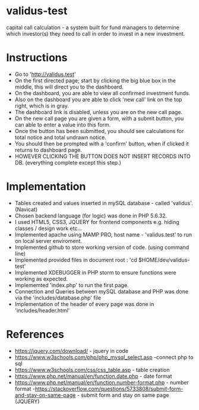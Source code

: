# validus-test
capital call calculation - a system built for fund managers to determine which investor(s) they need to call in 
order to invest in a new investment.

# Instructions
- Go to 'http://validus.test'
- On the first directed page; start by clicking the big blue box in the middle, this will direct you to the dashboard.
- On the dashboard, you are able to view all confirmed investment funds.
- Also on the dashboard you are able to click 'new call' link on the top right, which is in gray.
- The dashboard link is disabled, unless you are on the new call page. 
- On the new call page you are given a form, with a submit button, you can able to enter a value into this form.
- Once the button has been submitted, you should see calculations for total notice and total undrawn notice.
- You should then be prompted with a 'confirm' button, when if clicked it returns to dashboard page.
- HOWEVER CLICKING THE BUTTON DOES NOT INSERT RECORDS INTO DB. (everything complete except this step.)

# Implementation
- Tables created and values inserted in mySQL database - called 'validus'. (Navicat)
- Chosen backend language (for logic) was done in PHP 5.6.32. 
- I used HTML5, CSS3, JQUERY for frontend components e.g. hiding classes / design work etc...
- Implemented apache using MAMP PRO, host name - 'validus.test' to run on local server enviroment.
- Implemented github to store working version of code. (using command line)
- Implemented provided files in document root : 'cd $HOME/dev/validus-test'
- Implemented XDEBUGGER in PHP storm to ensure functions were working as expected.
- Implememted 'index.php' to run the first page.
- Connection and Queries between mySQL database and PHP was done via the 'includes/database.php' file
- Implementation of the header of every page was done in 'includes/header.html'

# References
- https://jquery.com/download/ - jquery in code
- https://www.w3schools.com/php/php_mysql_select.asp -connect php to sql
- https://www.w3schools.com/css/css_table.asp - table creation
- https://www.php.net/manual/en/function.date.php - date format
- https://www.php.net/manual/en/function.number-format.php - number format
-https://stackoverflow.com/questions/5733808/submit-form-and-stay-on-same-page - submit form and stay on same page (JQUERY)